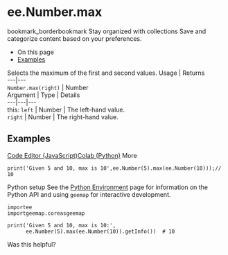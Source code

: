  
#  ee.Number.max
bookmark_borderbookmark Stay organized with collections  Save and categorize content based on your preferences.
  * On this page
  * [Examples](https://developers.google.com/earth-engine/apidocs/ee-number-max#examples)


Selects the maximum of the first and second values.
Usage | Returns  
---|---  
`Number.max(right)` | Number  
Argument | Type | Details  
---|---|---  
this: `left` | Number | The left-hand value.  
`right` | Number | The right-hand value.  
## Examples
[Code Editor (JavaScript)](https://developers.google.com/earth-engine/apidocs/ee-number-max#code-editor-javascript-sample)[Colab (Python)](https://developers.google.com/earth-engine/apidocs/ee-number-max#colab-python-sample) More
```
print('Given 5 and 10, max is 10',ee.Number(5).max(ee.Number(10)));// 10
```
Python setup
See the [ Python Environment](https://developers.google.com/earth-engine/guides/python_install) page for information on the Python API and using `geemap` for interactive development.
```
importee
importgeemap.coreasgeemap
```
```
print('Given 5 and 10, max is 10:',
      ee.Number(5).max(ee.Number(10)).getInfo())  # 10
```

Was this helpful?
